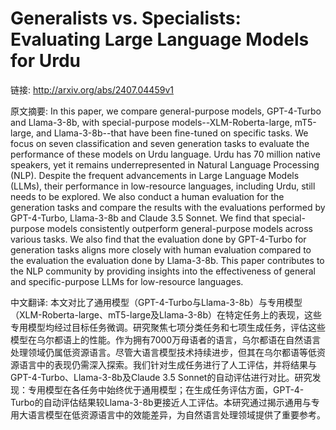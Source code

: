 # Generalists vs. Specialists: Evaluating Large Language Models for Urdu

链接: http://arxiv.org/abs/2407.04459v1

原文摘要:
In this paper, we compare general-purpose models, GPT-4-Turbo and Llama-3-8b,
with special-purpose models--XLM-Roberta-large, mT5-large, and Llama-3-8b--that
have been fine-tuned on specific tasks. We focus on seven classification and
seven generation tasks to evaluate the performance of these models on Urdu
language. Urdu has 70 million native speakers, yet it remains underrepresented
in Natural Language Processing (NLP). Despite the frequent advancements in
Large Language Models (LLMs), their performance in low-resource languages,
including Urdu, still needs to be explored. We also conduct a human evaluation
for the generation tasks and compare the results with the evaluations performed
by GPT-4-Turbo, Llama-3-8b and Claude 3.5 Sonnet. We find that special-purpose
models consistently outperform general-purpose models across various tasks. We
also find that the evaluation done by GPT-4-Turbo for generation tasks aligns
more closely with human evaluation compared to the evaluation the evaluation
done by Llama-3-8b. This paper contributes to the NLP community by providing
insights into the effectiveness of general and specific-purpose LLMs for
low-resource languages.

中文翻译:
本文对比了通用模型（GPT-4-Turbo与Llama-3-8b）与专用模型（XLM-Roberta-large、mT5-large及Llama-3-8b）在特定任务上的表现，这些专用模型均经过目标任务微调。研究聚焦七项分类任务和七项生成任务，评估这些模型在乌尔都语上的性能。作为拥有7000万母语者的语言，乌尔都语在自然语言处理领域仍属低资源语言。尽管大语言模型技术持续进步，但其在乌尔都语等低资源语言中的表现仍需深入探索。我们针对生成任务进行了人工评估，并将结果与GPT-4-Turbo、Llama-3-8b及Claude 3.5 Sonnet的自动评估进行对比。研究发现：专用模型在各任务中始终优于通用模型；在生成任务评估方面，GPT-4-Turbo的自动评估结果较Llama-3-8b更接近人工评估。本研究通过揭示通用与专用大语言模型在低资源语言中的效能差异，为自然语言处理领域提供了重要参考。
